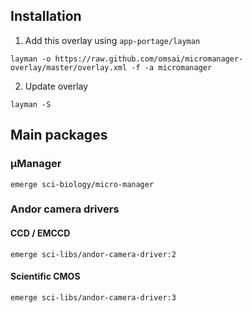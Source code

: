 ## Installation

1.  Add this overlay using `app-portage/layman`
```
layman -o https://raw.github.com/omsai/micromanager-overlay/master/overlay.xml -f -a micromanager
```

2.  Update overlay
```
layman -S
```

## Main packages

### µManager
```
emerge sci-biology/micro-manager
```

### Andor camera drivers

#### CCD / EMCCD
```
emerge sci-libs/andor-camera-driver:2
```

#### Scientific CMOS
```
emerge sci-libs/andor-camera-driver:3
```

